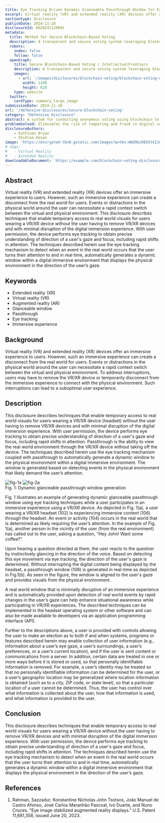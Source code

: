 ```yaml
---
title: Eye Tracking Driven Dynamic Glanceable Passthrough Window for Extended Reality
excerpt: Virtual reality (VR) and extended reality (XR) devices offer an immersive experience to users. However, such an immersive experience can create a disconnect from the real world for users.
sectiontype: disclosure
publishDate: 2024-11-28
disclosureId: DD20241129001
metadata:
  title: Method for Secure Blockchain-Based Voting
  description: A transparent and secure voting system leveraging blockchain technology to ensure election integrity.
  robots:
    index: false
    follow: false
  openGraph:
    title: Secure Blockchain-Based Voting | IntellectualFrontiers
    description: A transparent and secure voting system leveraging blockchain technology to ensure election integrity.
    images:
      - url: '/images/disclosures/blockchain-voting/blockchain-voting-disclosure.webp'
        width: 1200
        height: 628
    type: website
  twitter:
    cardType: summary_large_image
submissionDate: 2024-11-10
url: '/defensive-disclosures/secure-blockchain-voting'
category: "Defensive Disclosure"
abstract: A system for conducting anonymous voting using blockchain to ensure voter privacy and election transparency.
problemSolved: Eliminates the risk of tampering and fraud in digital voting systems while maintaining voter anonymity.
disclosureAuthors:
    - Kathleen Bryan
    - Shiblee Hasan
image: 'https://encrypted-tbn0.gstatic.com/images?q=tbn:ANd9GcREO3tkIJnmJZcWmgLLR-z973QVHQ8zbwDGnw&s'
# tags:
#   - Virtual Reality
#   - Extended Reality
downloadableDocument: 'https://example.com/blockchain-voting-disclosure.pdf'
---
```

## Abstract

Virtual reality (VR) and extended reality (XR) devices offer an immersive experience to users. However, such an immersive experience can create a disconnect from the real world for users. Events or distractions in the physical world around the user can necessitate a rapid context switch between the virtual and physical environment. This disclosure describes techniques that enable temporary access to real world visuals for users wearing a VR/XR device without the user having to remove VR/XR devices and with minimal disruption of the digital immersion experience. With user permission, the device performs eye tracking to obtain precise understanding of direction of a user's gaze and focus, including rapid shifts in attention. The techniques described herein use the eye tracking mechanism to detect when an event in the real world occurs that the user turns their attention to and in real time, automatically generates a dynamic window within a digital immersive environment that displays the physical environment in the direction of the user’s gaze.

## Keywords

- Extended reality (XR)
- Virtual reality (VR)
- Augmented reality (AR)
- Glanceable window
- Passthrough
- Eye tracking
- Immersive experience

## Background

Virtual reality (VR) and extended reality (XR) devices offer an immersive experience to users. However, such an immersive experience can create a disconnect from the real world for users. Events or distractions in the physical world around the user can necessitate a rapid context switch between the virtual and physical environment. To address interruptions, users may have to remove the VR/XR device or temporarily disconnect from the immersive experience to connect with the physical environment. Such interruptions can lead to a suboptimal user experience. 

## Description

This disclosure describes techniques that enable temporary access to real world visuals for users wearing a VR/XR device (headset) without the user having to remove VR/XR devices and with minimal disruption of the digital immersion experience. With user permission, the device performs eye tracking to obtain precise understanding of direction of a user's gaze and focus, including rapid shifts in attention. Passthrough is the ability to view the real world environment through the VR/XR device without taking off the device. The techniques described herein use the eye tracking mechanism coupled with passthrough to automatically generate a dynamic window to the physical environment within a digital immersive environment. The window is generated based on detecting events in the physical environment that likely demand the user’s attention.

<img src="/images/disclosure/eye-tracking-driven-dynamic-glanceable-passthrough-window-for-extended-reality-1.png" class="!shadow-none" alt="fig-1a"/>

<img src="/images/disclosure/eye-tracking-driven-dynamic-glanceable-passthrough-window-for-extended-reality-2.png" class="!shadow-none !mb-0" alt="fig-2a"/>

<div class="flex mx-auto items-center justify-center">
<div class="font-bold">
Fig. 1: Dynamic glanceable passthrough window generation
</div>
</div>

Fig. 1 illustrates an example of generating dynamic glanceable passthrough window using eye tracking techniques while a user participates in an immersive experience using a VR/XR device. As depicted in Fig. 1(a), a user wearing a VR/XR headset (102) is experiencing immersive content (106) through the headset. An event or activity (104) occurs in the real world that is determined as likely requiring the user’s attention. In the example of Fig. 1(a), another person in the vicinity of the user (from the real environment) has called out to the user, asking a question, “Hey John! Want some coffee?”.

Upon hearing a question directed at them, the user reacts to the question by instinctively glancing in the direction of the voice. Based on detecting this eye movement via eye tracking, the direction of the user's gaze is determined. Without interrupting the digital content being displayed by the headset, a passthrough window (108) is generated in real-time as depicted in Fig.1(b). As seen in the figure, the window is aligned to the user's gaze and provides visuals from the physical environment.  

A real world window that is minimally disruptive of an immersive experience and is automatically provided upon detection of real world events by rapid changes in the user’s gaze can help enhance situational awareness while participating in VR/XR experiences. The described techniques can be implemented in the headset operating system or other software and can also be made available to developers via an application programming interface (API).

Further to the descriptions above, a user is provided with controls allowing the user to make an election as to both if and when systems, programs or features described herein may enable collection of user information (e.g., information about a user’s eye gaze, a user’s surroundings, a user’s preferences, or a user’s current location), and if the user is sent content or communications from a server. In addition, certain data are treated in one or more ways before it is stored or used, so that personally identifiable information is removed. For example, a user’s identity may be treated so that no personally identifiable information can be determined for the user, or a user’s geographic location may be generalized where location information is obtained (such as to a city, ZIP code, or state level), so that a particular location of a user cannot be determined. Thus, the user has control over what information is collected about the user, how that information is used, and what information is provided to the user.

## Conclusion

This disclosure describes techniques that enable temporary access to real world visuals for users wearing a VR/XR device without the user having to remove VR/XR devices and with minimal disruption of the digital immersion experience. With user permission, the device performs eye tracking to obtain precise understanding of direction of a user's gaze and focus, including rapid shifts in attention. The techniques described herein use the eye tracking mechanism to detect when an event in the real world occurs that the user turns their attention to and in real time, automatically generates a dynamic window within a digital immersive environment that displays the physical environment in the direction of the user’s gaze.

## References

1. Rahman, Sazzadur, Konstantine Nicholas John Tsotsos, João Manuel de Castro Afonso, José Carlos Maranhão Pascoal, Ivo Duarte, and Nuno Cruces. "Eye image stabilized augmented reality displays." U.S. Patent 11,681,358, issued June 20, 2023.

